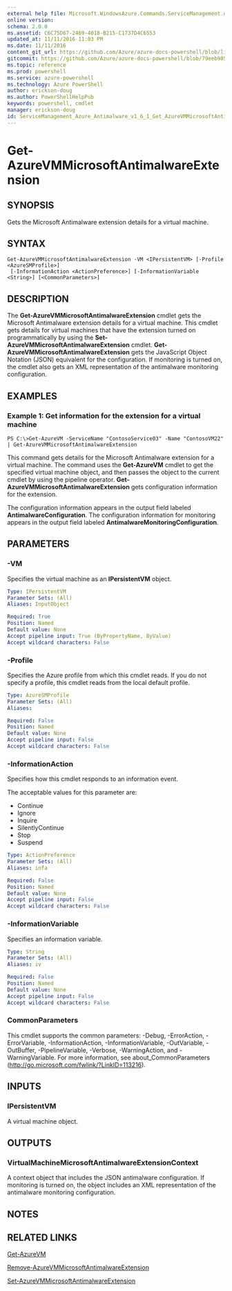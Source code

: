 ```yaml
---
external help file: Microsoft.WindowsAzure.Commands.ServiceManagement.dll-Help.xml
online version: 
schema: 2.0.0
ms.assetid: C6C75D67-2469-4018-B215-C1737D4C6553
updated_at: 11/11/2016 11:03 PM
ms.date: 11/11/2016
content_git_url: https://github.com/Azure/azure-docs-powershell/blob/live/azureps-cmdlets-docs/ServiceManagement/Azure.Antimalware/v1.6.1/Get-AzureVMMicrosoftAntimalwareExtension.md
gitcommit: https://github.com/Azure/azure-docs-powershell/blob/79eeb985ea480979357fb4695832a0c3d29a48bf/azureps-cmdlets-docs/ServiceManagement/Azure.Antimalware/v1.6.1/Get-AzureVMMicrosoftAntimalwareExtension.md
ms.topic: reference
ms.prod: powershell
ms.service: azure-powershell
ms.technology: Azure PowerShell
author: erickson-doug
ms.author: PowerShellHelpPub
keywords: powershell, cmdlet
manager: erickson-doug
id: ServiceManagement_Azure_Antimalware_v1_6_1_Get_AzureVMMicrosoftAntimalwareExtension_md
---
```


# Get-AzureVMMicrosoftAntimalwareExtension

## SYNOPSIS
Gets the Microsoft Antimalware extension details for a virtual machine.

## SYNTAX

```
Get-AzureVMMicrosoftAntimalwareExtension -VM <IPersistentVM> [-Profile <AzureSMProfile>]
 [-InformationAction <ActionPreference>] [-InformationVariable <String>] [<CommonParameters>]
```

## DESCRIPTION
The **Get-AzureVMMicrosoftAntimalwareExtension** cmdlet gets the Microsoft Antimalware extension details for a virtual machine.
This cmdlet gets details for virtual machines that have the extension turned on programmatically by using the **Set-AzureVMMicrosoftAntimalwareExtension** cmdlet.
**Get-AzureVMMicrosoftAntimalwareExtension** gets the JavaScript Object Notation (JSON) equivalent for the configuration.
If monitoring is turned on, the cmdlet also gets an XML representation of the antimalware monitoring configuration.

## EXAMPLES

### Example 1: Get information for the extension for a virtual machine
```
PS C:\>Get-AzureVM -ServiceName "ContosoService03" -Name "ContosoVM22" | Get-AzureVMMicrosoftAntimalwareExtension
```

This command gets details for the Microsoft Antimalware extension for a virtual machine.
The command uses the **Get-AzureVM** cmdlet to get the specified virtual machine object, and then passes the object to the current cmdlet by using the pipeline operator.
**Get-AzureVMMicrosoftAntimalwareExtension** gets configuration information for the extension.

The configuration information appears in the output field labeled **AntimalwareConfiguration**.
The configuration information for monitoring appears in the output field labeled **AntimalwareMonitoringConfiguration**.

## PARAMETERS

### -VM
Specifies the virtual machine as an **IPersistentVM** object.

```yaml
Type: IPersistentVM
Parameter Sets: (All)
Aliases: InputObject

Required: True
Position: Named
Default value: None
Accept pipeline input: True (ByPropertyName, ByValue)
Accept wildcard characters: False
```

### -Profile
Specifies the Azure profile from which this cmdlet reads. If you do not specify a profile, this cmdlet reads from the local default profile.

```yaml
Type: AzureSMProfile
Parameter Sets: (All)
Aliases: 

Required: False
Position: Named
Default value: None
Accept pipeline input: False
Accept wildcard characters: False
```

### -InformationAction
Specifies how this cmdlet responds to an information event.

The acceptable values for this parameter are:

- Continue
- Ignore
- Inquire
- SilentlyContinue
- Stop
- Suspend

```yaml
Type: ActionPreference
Parameter Sets: (All)
Aliases: infa

Required: False
Position: Named
Default value: None
Accept pipeline input: False
Accept wildcard characters: False
```

### -InformationVariable
Specifies an information variable.

```yaml
Type: String
Parameter Sets: (All)
Aliases: iv

Required: False
Position: Named
Default value: None
Accept pipeline input: False
Accept wildcard characters: False
```

### CommonParameters
This cmdlet supports the common parameters: -Debug, -ErrorAction, -ErrorVariable, -InformationAction, -InformationVariable, -OutVariable, -OutBuffer, -PipelineVariable, -Verbose, -WarningAction, and -WarningVariable. For more information, see about_CommonParameters (http://go.microsoft.com/fwlink/?LinkID=113216).

## INPUTS

### IPersistentVM
A virtual machine object.

## OUTPUTS

### VirtualMachineMicrosoftAntimalwareExtensionContext
A context object that includes the JSON antimalware configuration.
If monitoring is turned on, the object includes an XML representation of the antimalware monitoring configuration.

## NOTES

## RELATED LINKS

[Get-AzureVM](xref:ServiceManagement/Azure.Service/v1.6.1/Get-AzureVM.md)

[Remove-AzureVMMicrosoftAntimalwareExtension](xref:ServiceManagement/Azure.Antimalware/v1.6.1/Remove-AzureVMMicrosoftAntimalwareExtension.md)

[Set-AzureVMMicrosoftAntimalwareExtension](xref:ServiceManagement/Azure.Antimalware/v1.6.1/Set-AzureVMMicrosoftAntimalwareExtension.md)


